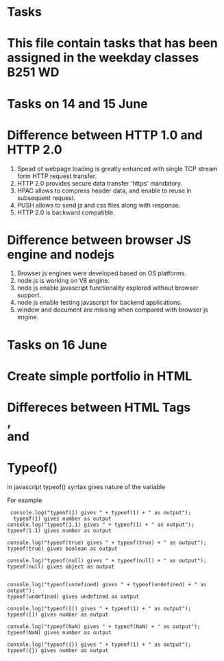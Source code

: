 # Tasks
# This file contain tasks that has been assigned in the weekday classes B251 WD

# Tasks on 14 and 15 June
#  Difference between HTTP 1.0 and HTTP 2.0
1. Spead of webpage loading is greatly enhanced with single TCP stream form HTTP request transfer.
2. HTTP 2.0 provides secure data transfer 'https' mandatory.
3. HPAC allows to compress header data, and enable to reuse in subsequent request.
4. PUSH allows to send js and css files along with response.
5. HTTP 2.0 is backward compatible.

# Difference between browser JS engine and nodejs
1. Browser js engines were developed based on OS platforms.
2. node js is working on V8 engine.
3. node js enable javascript functionality explored without browser support.
4. node js enable testing javascript for backend applications.
5. window and document are missing when compared with browser js engine.

# Tasks on 16 June

# Create simple portfolio in HTML
# Differeces between HTML Tags <div>, <article> and <section>
# Typeof()
  In javascript typeof() syntax gives nature of the variable
  
  For example 
```
 console.log("typeof(1) gives " + typeof(1) + " as output");
  typeof(1) gives number as output
console.log("typeof(1.1) gives " + typeof(1) + " as output");
typeof(1.1) gives number as output
  
console.log("typeof(true) gives " + typeof(true) + " as output");
typeof(true) gives boolean as output
  
console.log("typeof(null) gives " + typeof(null) + " as output");
typeof(null) gives object as output

  
console.log("typeof(undefined) gives " + typeof(undefined) + " as output");
typeof(undefined) gives undefined as output
  
console.log("typeof([]) gives " + typeof(1) + " as output");
typeof([]) gives number as output
  
console.log("typeof(NaN) gives " + typeof(NaN) + " as output");
typeof(NaN) gives number as output
  
console.log("typeof({}) gives " + typeof(1) + " as output"); 
typeof({}) gives number as output

  ```
  
  
